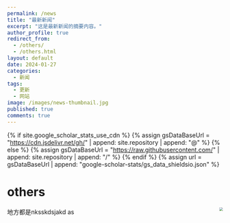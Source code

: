 ```yaml
---
permalink: /news
title: "最新新闻"
excerpt: "这是最新新闻的摘要内容。"
author_profile: true
redirect_from:
  - /others/
  - /others.html
layout: default
date: 2024-01-27
categories:
  - 新闻
tags:
  - 更新
  - 网站
image: /images/news-thumbnail.jpg
published: true
comments: true
---
```


{% if site.google_scholar_stats_use_cdn %}
{% assign gsDataBaseUrl = "https://cdn.jsdelivr.net/gh/" | append: site.repository | append: "@" %}
{% else %}
{% assign gsDataBaseUrl = "https://raw.githubusercontent.com/" | append: site.repository | append: "/" %}
{% endif %}
{% assign url = gsDataBaseUrl | append: "google-scholar-stats/gs_data_shieldsio.json" %}

<span class='anchor' id='others'></span>

# others



<img align="right" src="../images/500x300.png" style="zoom:50%;" />地方都是nksskdsjakd as 

